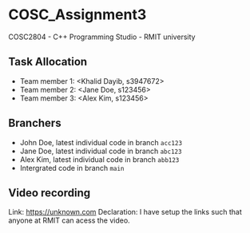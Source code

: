 # COSC_Assignment3
COSC2804 - C++ Programming Studio - RMIT university

## Task Allocation
- Team member 1: <Khalid Dayib, s3947672>
- Team member 2: <Jane Doe, s123456>
- Team member 3: <Alex Kim, s123456>

## Branchers
- John Doe, latest individual code in branch `acc123`
- Jane Doe, latest individual code in branch `abc123`
- Alex Kim, latest individual code in branch `abb123`
- Intergrated code in branch `main`

## Video recording
Link: https://unknown.com
Declaration: I have setup the links such that anyone at RMIT can acess the video.   